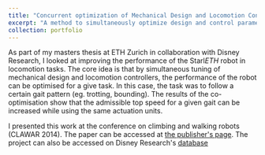 ```yaml
---
title: "Concurrent optimization of Mechanical Design and Locomotion Control"
excerpt: "A method to simultaneously optimize design and control parameters for legged robots<br/><img src='/images/projectImages/StarlETH_500x300.png'>"
collection: portfolio
---
```


As part of my masters thesis at ETH Zurich in collaboration with Disney Research, I looked at improving the performance of the Starl*ETH* robot in locomotion tasks. The core idea is that by simultaneous tuning of mechanical design and locomotion controllers, the performance of the robot can be optimised for a give task. In this case, the task was to follow a certain gait pattern (eg. trotting, bounding). The results of the co-optimisation show that the admissible top speed for a given gait can be increased while using the same actuation units.

I presented this work at the conference on climbing and walking robots (CLAWAR 2014). The paper can be accessed at [the publisher's page](https://doi.org/10.1142/9789814623353_0037). The project can also be accessed on Disney Research's [database](https://www.disneyresearch.com/publication/concurrent-optimization-of-mechanical-design-and-locomotion-control-of-a-legged-robot/)
